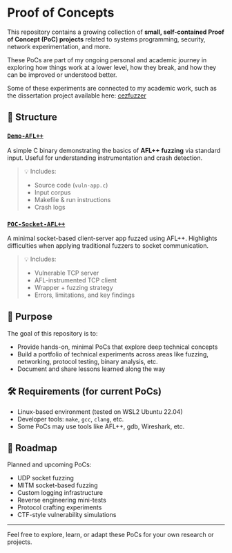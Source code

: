 # Proof of Concepts

This repository contains a growing collection of **small, self-contained Proof of Concept (PoC) projects** related to systems programming, security, network experimentation, and more.

These PoCs are part of my ongoing personal and academic journey in exploring how things work at a lower level, how they break, and how they can be improved or understood better.

Some of these experiments are connected to my academic work, such as the dissertation project available here: [cezfuzzer](https://github.com/savacezarmarian14/cezfuzzer/)

## 📁 Structure

### [`Demo-AFL++`](./Demo-AFL++)
A simple C binary demonstrating the basics of **AFL++ fuzzing** via standard input. Useful for understanding instrumentation and crash detection.

> 💡 Includes:
> - Source code (`vuln-app.c`)
> - Input corpus
> - Makefile & run instructions
> - Crash logs

### [`POC-Socket-AFL++`](./POC-Socket-AFL++)
A minimal socket-based client-server app fuzzed using AFL++. Highlights difficulties when applying traditional fuzzers to socket communication.

> 💡 Includes:
> - Vulnerable TCP server
> - AFL-instrumented TCP client
> - Wrapper + fuzzing strategy
> - Errors, limitations, and key findings

## 📌 Purpose
The goal of this repository is to:
- Provide hands-on, minimal PoCs that explore deep technical concepts
- Build a portfolio of technical experiments across areas like fuzzing, networking, protocol testing, binary analysis, etc.
- Document and share lessons learned along the way

## 🛠️ Requirements (for current PoCs)
- Linux-based environment (tested on WSL2 Ubuntu 22.04)
- Developer tools: `make`, `gcc`, `clang`, etc.
- Some PoCs may use tools like AFL++, gdb, Wireshark, etc.

## 🧭 Roadmap
Planned and upcoming PoCs:
- UDP socket fuzzing
- MITM socket-based fuzzing
- Custom logging infrastructure
- Reverse engineering mini-tests
- Protocol crafting experiments
- CTF-style vulnerability simulations

---

Feel free to explore, learn, or adapt these PoCs for your own research or projects.
